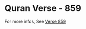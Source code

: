 # Quran Verse - 859 

For more infos, See [Verse 859](https://www.quranbookk.com/quran/search?q=859)